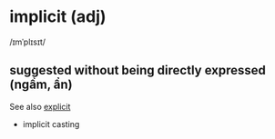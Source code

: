 # implicit (adj)

/ɪmˈplɪsɪt/

## suggested without being directly expressed (ngầm, ẩn)

See also [explicit](explicit-adj.md#clear-and-easy-to-understand-so-that-you-have-no-doubt-what-is-meant-tường-minh-rõ-ràng)

- implicit casting